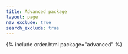 ```yaml
---
title: Advanced package
layout: page
nav_exclude: true
search_exclude: true
---
```

{% include order.html package="advanced" %}
